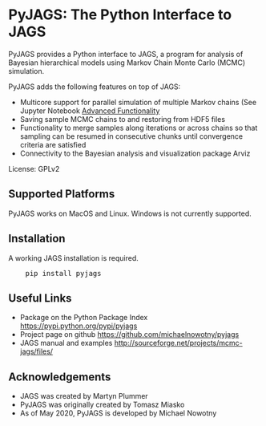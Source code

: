 # PyJAGS: The Python Interface to JAGS
PyJAGS provides a Python interface to JAGS, a program for analysis of Bayesian
hierarchical models using Markov Chain Monte Carlo (MCMC) simulation.

PyJAGS adds the following features on top of JAGS:

* Multicore support for parallel simulation of multiple Markov chains (See Jupyter Notebook [Advanced Functionality](notebooks/Advanced%20Functionality.ipynb)
* Saving sample MCMC chains to and restoring from HDF5 files
* Functionality to merge samples along iterations or across chains so that sampling can be resumed in consecutive chunks until convergence criteria are satisfied
* Connectivity to the Bayesian analysis and visualization package Arviz

License: GPLv2

## Supported Platforms
PyJAGS works on MacOS and Linux. Windows is not currently supported.

## Installation
A working JAGS installation is required.

<pre>
    pip install pyjags
</pre>

## Useful Links
* Package on the Python Package Index <https://pypi.python.org/pypi/pyjags>
* Project page on github <https://github.com/michaelnowotny/pyjags>
* JAGS manual and examples <http://sourceforge.net/projects/mcmc-jags/files/>


## Acknowledgements


* JAGS was created by Martyn Plummer
* PyJAGS was originally created by Tomasz Miasko
* As of May 2020, PyJAGS is developed by Michael Nowotny